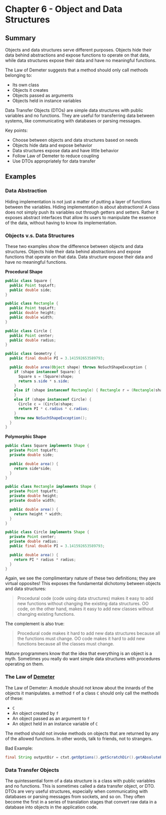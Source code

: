 # Chapter 6 - Object and Data Structures

## Summary
Objects and data structures serve different purposes. Objects hide their data behind abstractions and expose functions to operate on that data, while data structures expose their data and have no meaningful functions.

The Law of Demeter suggests that a method should only call methods belonging to:
- Its own class
- Objects it creates
- Objects passed as arguments
- Objects held in instance variables

Data Transfer Objects (DTOs) are simple data structures with public variables and no functions. They are useful for transferring data between systems, like communicating with databases or parsing messages.

Key points:
- Choose between objects and data structures based on needs
- Objects hide data and expose behavior
- Data structures expose data and have little behavior
- Follow Law of Demeter to reduce coupling
- Use DTOs appropriately for data transfer

## Examples

### Data Abstraction

Hiding implementation is not just a matter of putting a layer of functions between the variables. Hiding implementation is about abstractions! A class does not simply push its variables out through getters and setters. Rather it exposes abstract interfaces that allow its users to manipulate the essence of the data, without having to know its implementation.

### Objects v.s. Data Structures

These two examples show the difference between objects and data structures. Objects hide their data behind abstractions and expose functions that operate on that data. Data structure expose their data and have no meaningful functions.

**Procedural Shape**

```java
public class Square {
  public Point topLeft;
  public double side;
}

public class Rectangle {
  public Point topLeft;
  public double height;
  public double width;
}

public class Circle {
  public Point center;
  public double radius;
}

public class Geometry {
  public final double PI = 3.141592653589793;

  public double area(Object shape) throws NoSuchShapeException {
    if (shape instanceof Square) {
      Square s = (Square)shape;
      return s.side * s.side;
    }
    else if (shape instanceof Rectangle) { Rectangle r = (Rectangle)shape; return r.height * r.width;
    }
    else if (shape instanceof Circle) {
      Circle c = (Circle)shape;
      return PI * c.radius * c.radius;
    }
    throw new NoSuchShapeException();
  }
}
```

**Polymorphic Shape**

```java
public class Square implements Shape {
  private Point topLeft;
  private double side;

  public double area() {
    return side*side;
  }
}

public class Rectangle implements Shape {
  private Point topLeft;
  private double height;
  private double width;

  public double area() {
    return height * width;
  }
}

public class Circle implements Shape {
  private Point center;
  private double radius;
  public final double PI = 3.141592653589793;

  public double area() {
    return PI * radius * radius;
  }
}
```

Again, we see the complimentary nature of these two definitions; they are virtual opposites! This exposes the fundamental dichotomy between objects and data structures:

> Procedural code (code using data structures) makes it easy to add new functions without changing the existing data structures. OO code, on the other hand, makes it easy to add new classes without changing existing functions.

The complement is also true:

> Procedural code makes it hard to add new data structures because all the functions must change. OO code makes it hard to add new functions because all the classes must change.

Mature programmers know that the idea that everything is an object is a myth. Sometimes you really do want simple data structures with procedures operating on them.

### The Law of [Demeter](https://en.wikipedia.org/wiki/Law_of_Demeter)

The Law of Demeter: A module should not know about the innards of the objects it manipulates. a method `f` of a class `C` should only call the methods of these:

- `C`
- An object created by `f`
- An object passed as an argument to `f`
- An object held in an instance variable of `C`

The method should not invoke methods on objects that are returned by any of the allowed functions. In other words, talk to friends, not to strangers.

Bad Example:

```java
final String outputDir = ctxt.getOptions().getScratchDir().getAbsolutePath();
```

### Data Transfer Objects

The quintessential form of a data structure is a class with public variables and no functions. This is sometimes called a data transfer object, or DTO. DTOs are very useful structures, especially when communicating with databases or parsing messages from sockets, and so on. They often become the first in a series of translation stages that convert raw data in a database into objects in the application code.
